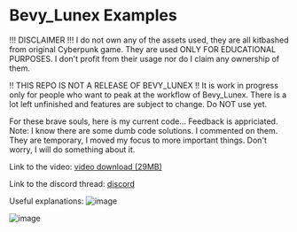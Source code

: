 # Bevy_Lunex Examples

!!! DISCLAIMER !!!
I do not own any of the assets used, they are all kitbashed from original Cyberpunk game.
They are used ONLY FOR EDUCATIONAL PURPOSES. I don't profit from their usage nor do I claim
any ownership of them.


!! THIS REPO IS NOT A RELEASE OF BEVY_LUNEX !!
It is work in progress only for people who want to peak at the workflow of Bevy_Lunex.
There is a lot left unfinished and features are subject to change. Do NOT use yet.


For these brave souls, here is my current code... Feedback is appriciated.
Note: I know there are some dumb code solutions. I commented on them. They are temporary, I moved my focus to more important things. Don't worry, I will do something about it.

Link to the video: [video download (29MB)](https://cdn.discordapp.com/attachments/692648638823923732/1121088055026143323/Lunex-bevy_showcase.mp4)

Link to the discord thread: [discord](https://discord.com/channels/691052431525675048/692648638823923732/threads/1121088056221515878)

Useful explanations:
![image](https://github.com/IDEDARY/bevy_lunex_examples/assets/49441831/0a18de8e-5e1d-488b-86a1-a9ebda905492)

![image](https://github.com/IDEDARY/bevy_lunex_examples/assets/49441831/cec40795-16df-4f37-b628-912f04bfe86c)
